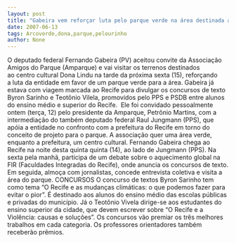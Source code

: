 ```yaml
---
layout: post
title: "Gabeira vem reforçar luta pelo parque verde na área destinada ao Dona Lindu"
date: 2007-06-13
tags: Arcoverde,dona,parque,pelourinho
author: None
---
```

O deputado federal Fernando Gabeira (PV) aceitou&nbsp;convite da Associa&ccedil;&atilde;o Amigos do Parque (Amparque)&nbsp;e vai visitar&nbsp;os terrenos destinados ao&nbsp;centro cultural&nbsp;Dona Lindu na tarde da pr&oacute;xima sexta (15),&nbsp;refor&ccedil;ando a&nbsp;luta da entidade em favor de um parque verde para a &aacute;rea.
Gabeira j&aacute; estava com viagem marcada ao Recife para divulgar os concursos de texto Byron Sarinho e Teot&ocirc;nio Vilela, promovidos pelo PPS e PSDB entre alunos do ensino m&eacute;dio e superior do Recife.&nbsp;
Ele foi convidado pessoalmente ontem (ter&ccedil;a, 12) pelo presidente da Amparque, Petr&ocirc;nio Martins,&nbsp;com a intermedia&ccedil;&atilde;o do tamb&eacute;m deputado federal Raul Jungmann (PPS), que ap&oacute;ia a entidade no confronto com a prefeitura do Recife em torno do conceito de projeto para o parque. A associa&ccedil;&atilde;o quer uma &aacute;rea verde, enquanto a prefeitura, um centro cultural.
Fernando Gabeira&nbsp;chega ao Recife na noite desta quinta quinta (14), ao lado de Jungmann (PPS). Na sexta pela manh&atilde;, participa de um debate sobre o aquecimento global na FIR (Faculdades Integradas do Recife), onde anuncia os concursos de texto. Em seguida, almo&ccedil;a com jornalistas,&nbsp;concede entrevista coletiva e&nbsp;visita&nbsp;a &aacute;rea do parque.
CONCURSOS
O concurso de textos Byron Sarinho tem como tema &ldquo;O Recife e as mudan&ccedil;as clim&aacute;ticas: o que podemos fazer para evitar o pior&rdquo;.&nbsp;&Eacute; destinado aos alunos do ensino m&eacute;dio das escolas p&uacute;blicas e privadas do munic&iacute;pio. 
J&aacute; o Teot&ocirc;nio Vivela&nbsp;dirige-se aos estudantes do ensino superior da cidade,&nbsp;que devem escrever sobre &ldquo;O Recife e a Viol&ecirc;ncia: causas e solu&ccedil;&otilde;es&rdquo;. 
Os concursos v&atilde;o premiar os tr&ecirc;s melhores trabalhos em cada categoria. Os professores orientadores tamb&eacute;m receber&atilde;o pr&ecirc;mios. 